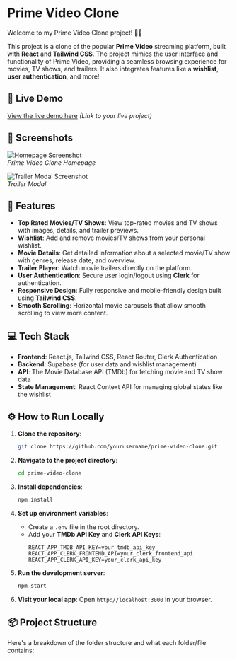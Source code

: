 # Prime Video Clone

Welcome to my Prime Video Clone project! 🎥🚀

This project is a clone of the popular **Prime Video** streaming platform, built with **React** and **Tailwind CSS**. The project mimics the user interface and functionality of Prime Video, providing a seamless browsing experience for movies, TV shows, and trailers. It also integrates features like a **wishlist**, **user authentication**, and more!

## 🚀 Live Demo

[View the live demo here](#) *(Link to your live project)*

## 📸 Screenshots

![Homepage Screenshot](./assets/images/homepage.png)  
*Prime Video Clone Homepage*  

![Trailer Modal Screenshot](./assets/images/trailer-modal.png)  
*Trailer Modal*

## 🎯 Features

- **Top Rated Movies/TV Shows**: View top-rated movies and TV shows with images, details, and trailer previews.
- **Wishlist**: Add and remove movies/TV shows from your personal wishlist.
- **Movie Details**: Get detailed information about a selected movie/TV show with genres, release date, and overview.
- **Trailer Player**: Watch movie trailers directly on the platform.
- **User Authentication**: Secure user login/logout using **Clerk** for authentication.
- **Responsive Design**: Fully responsive and mobile-friendly design built using **Tailwind CSS**.
- **Smooth Scrolling**: Horizontal movie carousels that allow smooth scrolling to view more content.

## 💻 Tech Stack

- **Frontend**: React.js, Tailwind CSS, React Router, Clerk Authentication
- **Backend**: Supabase (for user data and wishlist management)
- **API**: The Movie Database API (TMDb) for fetching movie and TV show data
- **State Management**: React Context API for managing global states like the wishlist

## ⚙️ How to Run Locally

1. **Clone the repository**:
    ```bash
    git clone https://github.com/yourusername/prime-video-clone.git
    ```
2. **Navigate to the project directory**:
    ```bash
    cd prime-video-clone
    ```
3. **Install dependencies**:
    ```bash
    npm install
    ```
4. **Set up environment variables**:
    - Create a `.env` file in the root directory.
    - Add your **TMDb API Key** and **Clerk API Keys**:
      ```env
      REACT_APP_TMDB_API_KEY=your_tmdb_api_key
      REACT_APP_CLERK_FRONTEND_API=your_clerk_frontend_api
      REACT_APP_CLERK_API_KEY=your_clerk_api_key
      ```

5. **Run the development server**:
    ```bash
    npm start
    ```

6. **Visit your local app**:
    Open `http://localhost:3000` in your browser.

## 📦 Project Structure

Here's a breakdown of the folder structure and what each folder/file contains:

